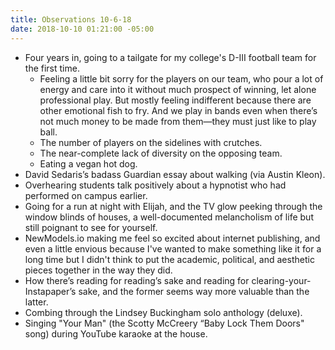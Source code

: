 ```yaml
---
title: Observations 10-6-18
date: 2018-10-10 01:21:00 -05:00
---
```


- Four years in, going to a tailgate for my college's D-III football team for the first time.
	- Feeling a little bit sorry for the players on our team, who pour a lot of energy and care into it without much prospect of winning, let alone professional play. But mostly feeling indifferent because there are other emotional fish to fry. And we play in bands even when there’s not much money to be made from them—they must just like to play ball.
	- The number of players on the sidelines with crutches.
	- The near-complete lack of diversity on the opposing team.
	- Eating a vegan hot dog.
- David Sedaris’s badass Guardian essay about walking (via Austin Kleon).
- Overhearing students talk positively about a hypnotist who had performed on campus earlier.
- Going for a run at night with Elijah, and the TV glow peeking through the window blinds of houses, a well-documented melancholism of life but still poignant to see for yourself.
- NewModels.io making me feel so excited about internet publishing, and even a little envious because I've wanted to make something like it for a long time but I didn't think to put the academic, political, and aesthetic pieces together in the way they did.
- How there’s reading for reading’s sake and reading for clearing-your-Instapaper’s sake, and the former seems way more valuable than the latter.
- Combing through the Lindsey Buckingham solo anthology (deluxe).
- Singing "Your Man" (the Scotty McCreery “Baby Lock Them Doors" song) during YouTube karaoke at the house.